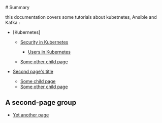 
‌# Summary​ 

this documentation covers some tutorials about kubetnetes, Ansible and Kafka :

* [Kubernetes]    
    * [Security in Kubernetes](https://github.com/M-AMAIRI/Cloud-and-Devops-Kit/tree/master/Security-Kubernetes)    
        - [Users in Kubernetes](https://github.com/M-AMAIRI/Cloud-and-Devops-Kit/blob/master/Security-Kubernetes/1.%20Users%20in%20Kubernetes.md)    

    * [Some other child page](part1/page1-2.md)
    
* [Second page's title](page2/README.md)    
    * [Some child page](page2/page2-1.md)    
    * [Some other child page](part2/page2-2.md)    
    
## A second-page group​

* [Yet another page](another-page.md)